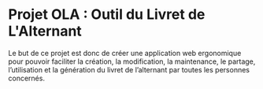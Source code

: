 # Projet OLA : Outil du Livret de L'Alternant

Le but de ce projet est donc de créer une application web ergonomique pour pouvoir faciliter la création, la modification, la maintenance, le partage, l’utilisation et la génération du livret de l’alternant par toutes les personnes concernés.
